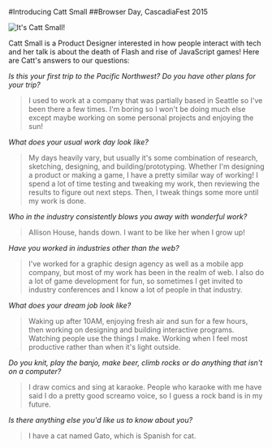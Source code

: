 #Introducing Catt Small
##Browser Day, CascadiaFest 2015

<img src="/assets/img/speakers/browser-07-catt-small.jpg" alt="It's Catt Small!" />

Catt Small is a Product Designer interested in how people interact with tech and her talk is about the death of Flash and rise of JavaScript games! Here are Catt's answers to our questions:

*Is this your first trip to the Pacific Northwest? Do you have other plans for your trip?*
> I used to work at a company that was partially based in Seattle so I've been there a few times. I'm boring so I won't be doing much else except maybe working on some personal projects and enjoying the sun!

*What does your usual work day look like?*
> My days heavily vary, but usually it's some combination of research, sketching, designing, and building/prototyping. Whether I'm designing a product or making a game, I have a pretty similar way of working! I spend a lot of time testing and tweaking my work, then reviewing the results to figure out next steps. Then, I tweak things some more until my work is done.

*Who in the industry consistently blows you away with wonderful work?*
> Allison House, hands down. I want to be like her when I grow up!

*Have you worked in industries other than the web?*
> I've worked for a graphic design agency as well as a mobile app company, but most of my work has been in the realm of web. I also do a lot of game development for fun, so sometimes I get invited to industry conferences and I know a lot of people in that industry.

*What does your dream job look like?*
> Waking up after 10AM, enjoying fresh air and sun for a few hours, then working on designing and building interactive programs. Watching people use the things I make. Working when I feel most productive rather than when it's light outside.

*Do you knit, play the banjo, make beer, climb rocks or do anything that isn't on a computer?*
> I draw comics and sing at karaoke. People who karaoke with me have said I do a pretty good screamo voice, so I guess a rock band is in my future.

*Is there anything else you'd like us to know about you?*
> I have a cat named Gato, which is Spanish for cat.
